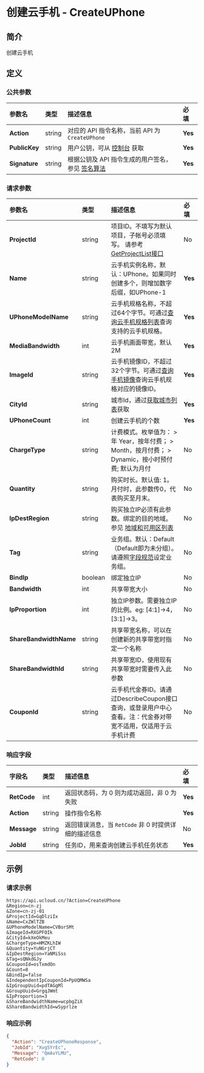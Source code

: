 # 创建云手机 - CreateUPhone

## 简介

创建云手机









## 定义

### 公共参数

| 参数名 | 类型 | 描述信息 | 必填 |
|:---|:---|:---|:---|
| **Action**     | string  | 对应的 API 指令名称，当前 API 为 `CreateUPhone`                        | **Yes** |
| **PublicKey**  | string  | 用户公钥，可从 [控制台](https://console.ucloud.cn/uapi/apikey) 获取                                             | **Yes** |
| **Signature**  | string  | 根据公钥及 API 指令生成的用户签名，参见 [签名算法](api/summary/signature.md)  | **Yes** |

### 请求参数

| 参数名 | 类型 | 描述信息 | 必填 |
|:---|:---|:---|:---|
| **ProjectId** | string | 项目ID。不填写为默认项目，子帐号必须填写。 请参考[GetProjectList接口](https://docs.ucloud.cn/api/summary/get_project_list) |No|
| **Name** | string | 云手机实例名称，默认：UPhone。如果同时创建多个，则增加数字后缀，如UPhone-1 |**Yes**|
| **UPhoneModelName** | string | 云手机规格名称，不超过64个字节。可通过[查询云手机规格列表]()查询支持的云手机规格。 |**Yes**|
| **MediaBandwidth** | int | 云手机画面带宽，默认2M |**Yes**|
| **ImageId** | string | 云手机镜像ID，不超过32个字节。可通过[查询手机镜像]()查询云手机规格对应的镜像ID。 |**Yes**|
| **CityId** | string | 城市Id，通过[获取城市列表](#DescribeUPhoneCities)获取<br /> |**Yes**|
| **UPhoneCount** | int | 创建云手机的个数 |**Yes**|
| **ChargeType** | string | 计费模式。枚举值为： > 年 Year，按年付费； > Month，按月付费； > Dynamic，按小时预付费; 默认为月付 |No|
| **Quantity** | string | 购买时长。默认值: 1。月付时，此参数传0，代表购买至月末。 |No|
| **IpDestRegion** | string | 购买独立IP必须有此参数。绑定的目的地域。参见 [地域和可用区列表](https://docs.ucloud.cn/api/summary/regionlist) |No|
| **Tag** | string | 业务组。默认：Default（Default即为未分组）。请遵照[字段规范](api/uhost-api/specification)设定业务组。 |No|
| **BindIp** | boolean | 绑定独立IP |No|
| **Bandwidth** | int | 共享带宽大小 |No|
| **IpProportion** | int | 独立IP参数。需要独立IP的比例。eg: [4:1]->4， [3:1]->3。 |No|
| **ShareBandwidthName** | string | 共享带宽名称，可以在创建新的共享带宽时指定一个名称 |No|
| **ShareBandwidthId** | string | 共享带宽ID，使用现有共享带宽时需要传入此参数 |No|
| **CouponId** | string | 云手机代金券ID。请通过DescribeCoupon接口查询，或登录用户中心查看。注：代金券对带宽不适用，仅适用于云手机计费 |No|

### 响应字段

| 字段名 | 类型 | 描述信息 | 必填 |
|:---|:---|:---|:---|
| **RetCode** | int | 返回状态码，为 0 则为成功返回，非 0 为失败 |**Yes**|
| **Action** | string | 操作指令名称 |**Yes**|
| **Message** | string | 返回错误消息，当 `RetCode` 非 0 时提供详细的描述信息 |No|
| **JobId** | string | 任务ID，用来查询创建云手机任务状态 |**Yes**|




## 示例

### 请求示例
    
```
https://api.ucloud.cn/?Action=CreateUPhone
&Region=cn-zj
&Zone=cn-zj-01
&ProjectId=GqDlziIx
&Name=CxZWlTZB
&UPhoneModelName=CVBorSMt
&ImageId=RXGPFOIk
&CityId=kXeOkMeu
&ChargeType=HMZKLhIW
&Quantity=YuNGrjCT
&IpDestRegion=YaNMiSss
&Tag=sQNkdGJy
&CouponId=osTxmdOn
&Count=8
&BindIp=false
&IndependentIpCouponId=PpUQMWSa
&IpGroupUuid=pdTAGgMl
&GroupUuid=GrgqJWmt
&IpProportion=3
&ShareBandwidthName=wcpbgZiX
&ShareBandwidthId=wSyprlze
```

### 响应示例
    
```json
{
  "Action": "CreateUPhoneResponse",
  "JobId": "XvgSYrEc",
  "Message": "QmAvYLMU",
  "RetCode": 0
}
```





